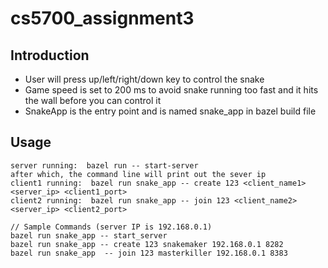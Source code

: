 # cs5700_assignment3

## Introduction

- User will press up/left/right/down key to control the snake
- Game speed is set to 200 ms to avoid snake running too fast and it hits the wall before you can control it
- SnakeApp is the entry point and is named snake_app in bazel build file

## Usage

```
server running:  bazel run -- start-server
after which, the command line will print out the sever ip
client1 running:  bazel run snake_app -- create 123 <client_name1> <server_ip> <client1_port> 
client2 running:  bazel run snake_app -- join 123 <client_name2> <server_ip> <client2_port>

// Sample Commands (server IP is 192.168.0.1)
bazel run snake_app -- start_server 
bazel run snake_app -- create 123 snakemaker 192.168.0.1 8282
bazel run snake_app  -- join 123 masterkiller 192.168.0.1 8383
```
